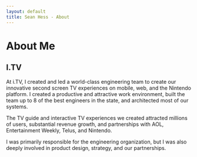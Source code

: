 ```yaml
---
layout: default
title: Sean Hess - About
---
```


About Me
========

<script src="//platform.linkedin.com/in.js" type="text/javascript"></script>
<script type="IN/MemberProfile" data-id="https://www.linkedin.com/in/seanhess" data-format="inline" data-related="false"></script>

I.TV
----

At i.TV, I created and led a world-class engineering team to create our innovative second screen TV experiences on mobile, web, and the Nintendo platform. I created a productive and attractive work environment, built the team up to 8 of the best engineers in the state, and architected most of our systems.

The TV guide and interactive TV experiences we created attracted millions of users, substantial revenue growth, and partnerships with AOL, Entertainment Weekly, Telus, and Nintendo.

I was primarily responsible for the engineering organization, but I was also deeply involved in product design, strategy, and our partnerships.


